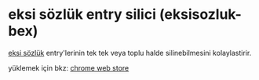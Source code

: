 # eksi sözlük entry silici (eksisozluk-bex)
[eksi sözlük](https://eksisozluk.com) entry'lerinin tek tek veya toplu halde silinebilmesini kolaylastirir.

yüklemek için bkz: [chrome web store](https://chrome.google.com/webstore/detail/ek%C5%9Fis%C3%B6zl%C3%BCk-entry-silici/mmomeigkfemlkoibogenkdijibpdjnpi)
